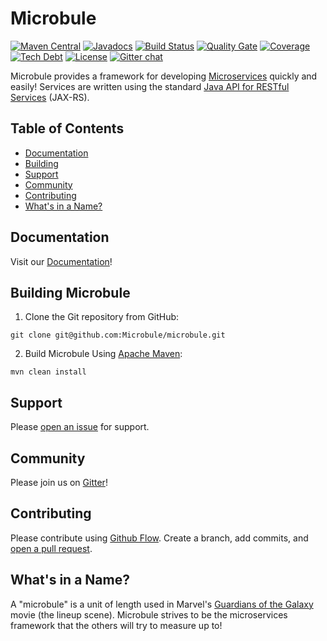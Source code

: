 # Microbule

[![Maven Central](https://maven-badges.herokuapp.com/maven-central/org.microbule/microbule-parent/badge.svg)](https://maven-badges.herokuapp.com/maven-central/org.microbule/microbule-parent)
[![Javadocs](https://javadoc.io/badge/org.microbule/microbule-parent.svg)](https://javadoc.io/doc/Microbule/microbule)
[![Build Status](https://travis-ci.org/Microbule/microbule.svg?branch=master)](https://travis-ci.org/Microbule/microbule)
[![Quality Gate](https://sonarqube.com/api/badges/gate?key=org.microbule:microbule-parent)](https://sonarqube.com/dashboard?id=org.microbule%3Amicrobule-parent)
[![Coverage](https://sonarqube.com/api/badges/measure?key=org.microbule:microbule-parent&metric=coverage)](https://sonarqube.com/dashboard?id=org.microbule%3Amicrobule-parent)
[![Tech Debt](https://sonarqube.com/api/badges/measure?key=org.microbule:microbule-parent&metric=sqale_debt_ratio)](https://sonarqube.com/dashboard?id=org.microbule%3Amicrobule-parent)
[![License](http://img.shields.io/:license-apache-brightgreen.svg)](http://www.apache.org/licenses/LICENSE-2.0.html)
[![Gitter chat](https://img.shields.io/gitter/room/nwjs/nw.js.svg)](https://gitter.im/Microbule/Lobby)

Microbule provides a framework for developing [Microservices](http://www.martinfowler.com/articles/microservices.html)
quickly and easily!  Services are written using the standard
 [Java API for RESTful Services](https://jax-rs-spec.java.net/) (JAX-RS).

## Table of Contents

- [Documentation](#documentation)
- [Building](#building-microbule)
- [Support](#support)
- [Community](#community)
- [Contributing](#contributing)
- [What's in a Name?](#whats-in-a-name)

## Documentation

Visit our [Documentation](https://microbule.github.io/microbule/)!

## Building Microbule

1. Clone the Git repository from GitHub:

```text
git clone git@github.com:Microbule/microbule.git
```

2. Build Microbule Using [Apache Maven](http://maven.apache.org):

```text
mvn clean install
```

## Support

Please [open an issue](https://github.com/Microbule/microbule/issues/new) for support.

## Community

Please join us on [Gitter](https://gitter.im/Microbule/Lobby)!

## Contributing

Please contribute using [Github Flow](https://guides.github.com/introduction/flow/). Create a branch, add commits, and [open a pull request](https://github.com/Microbule/microbule/compare).

## What's in a Name?

A "microbule" is a unit of length used in Marvel's
[Guardians of the Galaxy](http://marvel.com/characters/70/guardians_of_the_galaxy) movie (the lineup scene).  Microbule strives to be the
microservices framework that the others will try to measure up to!
